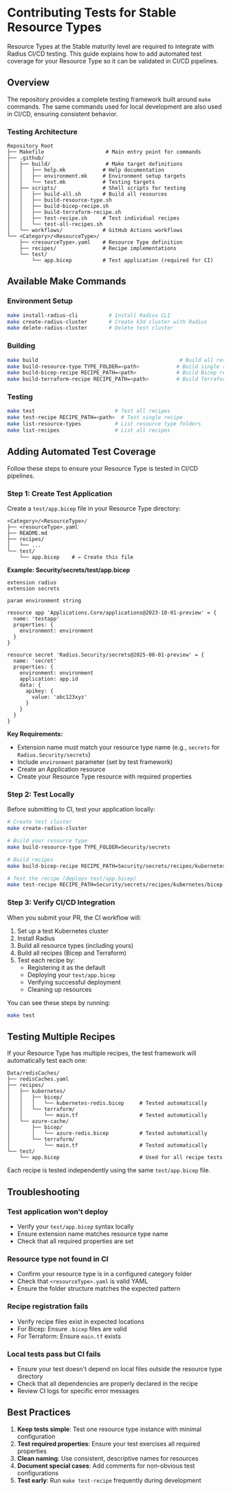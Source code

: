 # Contributing Tests for Stable Resource Types

Resource Types at the Stable maturity level are required to integrate with Radius CI/CD testing. This guide explains how to add automated test coverage for your Resource Type so it can be validated in CI/CD pipelines.

## Overview

The repository provides a complete testing framework built around `make` commands. The same commands used for local development are also used in CI/CD, ensuring consistent behavior.

### Testing Architecture

```
Repository Root
├── Makefile                    # Main entry point for commands
├── .github/
│   ├── build/                  # Make target definitions
│   │   ├── help.mk            # Help documentation
│   │   ├── environment.mk     # Environment setup targets
│   │   └── test.mk            # Testing targets
│   ├── scripts/               # Shell scripts for testing
│   │   ├── build-all.sh       # Build all resources
│   │   ├── build-resource-type.sh
│   │   ├── build-bicep-recipe.sh
│   │   ├── build-terraform-recipe.sh
│   │   ├── test-recipe.sh     # Test individual recipes
│   │   └── test-all-recipes.sh
│   └── workflows/             # GitHub Actions workflows
└── <Category>/<ResourceType>/
    ├── <resourceType>.yaml    # Resource Type definition
    ├── recipes/               # Recipe implementations
    └── test/
        └── app.bicep          # Test application (required for CI)
```

## Available Make Commands

### Environment Setup

```bash
make install-radius-cli          # Install Radius CLI
make create-radius-cluster       # Create k3d cluster with Radius
make delete-radius-cluster       # Delete test cluster
```

### Building

```bash
make build                                              # Build all resources
make build-resource-type TYPE_FOLDER=<path>            # Build single resource type
make build-bicep-recipe RECIPE_PATH=<path>             # Build Bicep recipe
make build-terraform-recipe RECIPE_PATH=<path>         # Build Terraform recipe
```

### Testing

```bash
make test                          # Test all recipes
make test-recipe RECIPE_PATH=<path>  # Test single recipe
make list-resource-types           # List resource type folders
make list-recipes                  # List all recipes
```

## Adding Automated Test Coverage

Follow these steps to ensure your Resource Type is tested in CI/CD pipelines.

### Step 1: Create Test Application

Create a `test/app.bicep` file in your Resource Type directory:

```
<Category>/<ResourceType>/
├── <resourceType>.yaml
├── README.md
├── recipes/
│   └── ...
└── test/
    └── app.bicep    # ← Create this file
```

**Example: Security/secrets/test/app.bicep**

```bicep
extension radius
extension secrets

param environment string

resource app 'Applications.Core/applications@2023-10-01-preview' = {
  name: 'testapp'
  properties: {
    environment: environment
  }
}

resource secret 'Radius.Security/secrets@2025-08-01-preview' = {
  name: 'secret'
  properties: {
    environment: environment
    application: app.id
    data: {
      apikey: {
        value: 'abc123xyz'
      }
    }
  }
}
```

**Key Requirements:**
- Extension name must match your resource type name (e.g., `secrets` for `Radius.Security/secrets`)
- Include `environment` parameter (set by test framework)
- Create an Application resource
- Create your Resource Type resource with required properties

### Step 2: Test Locally

Before submitting to CI, test your application locally:

```bash
# Create test cluster
make create-radius-cluster

# Build your resource type
make build-resource-type TYPE_FOLDER=Security/secrets

# Build recipes
make build-bicep-recipe RECIPE_PATH=Security/secrets/recipes/kubernetes/bicep

# Test the recipe (deploys test/app.bicep)
make test-recipe RECIPE_PATH=Security/secrets/recipes/kubernetes/bicep
```

### Step 3: Verify CI/CD Integration

When you submit your PR, the CI workflow will:

1. Set up a test Kubernetes cluster
2. Install Radius
3. Build all resource types (including yours)
4. Build all recipes (Bicep and Terraform)
5. Test each recipe by:
   - Registering it as the default
   - Deploying your `test/app.bicep`
   - Verifying successful deployment
   - Cleaning up resources

You can see these steps by running:

```bash
make test
```

## Testing Multiple Recipes

If your Resource Type has multiple recipes, the test framework will automatically test each one:

```
Data/redisCaches/
├── redisCaches.yaml
├── recipes/
│   ├── kubernetes/
│   │   ├── bicep/
│   │   │   └── kubernetes-redis.bicep     # Tested automatically
│   │   └── terraform/
│   │       └── main.tf                    # Tested automatically
│   └── azure-cache/
│       ├── bicep/
│       │   └── azure-redis.bicep          # Tested automatically
│       └── terraform/
│           └── main.tf                    # Tested automatically
└── test/
    └── app.bicep                          # Used for all recipe tests
```

Each recipe is tested independently using the same `test/app.bicep` file.

## Troubleshooting

### Test application won't deploy

- Verify your `test/app.bicep` syntax locally
- Ensure extension name matches resource type name
- Check that all required properties are set

### Resource type not found in CI

- Confirm your resource type is in a configured category folder
- Check that `<resourceType>.yaml` is valid YAML
- Ensure the folder structure matches the expected pattern

### Recipe registration fails

- Verify recipe files exist in expected locations
- For Bicep: Ensure `.bicep` files are valid
- For Terraform: Ensure `main.tf` exists

### Local tests pass but CI fails

- Ensure your test doesn't depend on local files outside the resource type directory
- Check that all dependencies are properly declared in the recipe
- Review CI logs for specific error messages

## Best Practices

1. **Keep tests simple**: Test one resource type instance with minimal configuration
2. **Test required properties**: Ensure your test exercises all required properties
3. **Clean naming**: Use consistent, descriptive names for resources
4. **Document special cases**: Add comments for non-obvious test configurations
5. **Test early**: Run `make test-recipe` frequently during development